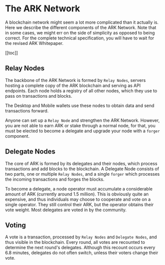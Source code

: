 # The ARK Network

A blockchain network might seem a lot more complicated than it actually is. Here we describe the different components of the ARK Network. Note that in some cases, we might err on the side of simplicity as opposed to being correct. For the complete technical specification, you will have to wait for the revised ARK Whitepaper.

[[toc]]

## Relay Nodes

The backbone of the ARK Network is formed by `Relay Nodes`, servers hosting a complete copy of the ARK blockchain and serving as API endpoints. Each node holds a registry of all other nodes, which they use to pass on transactions and blocks.

The Desktop and Mobile wallets use these nodes to obtain data and send transactions forward.

Anyone can set up a `Relay Node` and strengthen the ARK Network. However, you are not able to earn ARK or stake through a normal node, for that, you must be elected to become a delegate and upgrade your node with a `forger` component.

## Delegate Nodes

The core of ARK is formed by its delegates and their nodes, which process transactions and add blocks to the blockchain. A Delegate Node consists of two parts, one or multiple `Relay Nodes`, and a single `forger` which processes the incoming transactions and forges the blocks.

To become a delegate, a node operator must accumulate a considerable amount of ARK (currently around 1.5 million). This is obviously quite an expensive, and thus individuals may choose to cooperate and vote on a single operator. They still control their ARK, but the operator obtains their vote weight. Most delegates are voted in by the community.

## Voting

A vote is a transaction, processed by `Relay Nodes` and `Delegate Nodes`, and thus visible in the blockchain. Every round, all votes are recounted to determine the next round's delegates. Although this recount occurs every 6.8 minutes, delegates do not often switch, unless their voters change their vote.
